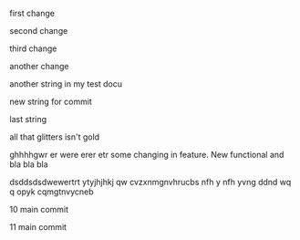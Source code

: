 first change

second change

third change

another change


another string in my test docu

new string for commit

last string 

all that glitters isn't gold


ghhhhgwr er were erer etr 
some changing in feature. New functional and bla bla bla

dsddsdsdwewertrt ytyjhjhkj qw cvzxnmgnvhrucbs nfh y nfh yvng
ddnd wq q opyk cqmgtnvycneb 

10 main commit

11 main commit

